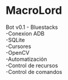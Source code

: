 # MacroLord

Bot v0.1 - Bluestacks \
-Conexion ADB \
-SQLite \
-Cursores \
-OpenCV \
-Automatización \
-Control de recursos \
-Control de comandos

